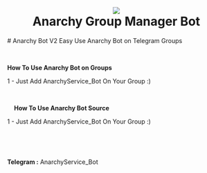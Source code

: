 <h1 align="center">
 <br>
  <br>
  <img src="http://s13.picofile.com/file/8403665634/2.jpg">
  <br>
   Anarchy Group Manager Bot
</h1>
# Anarchy Bot V2
Easy Use Anarchy Bot on Telegram Groups
<p>
  &nbsp;

<b>How To Use Anarchy Bot on Groups </b>

1 - Just Add AnarchyService_Bot On Your Group :)
<p>

&nbsp;
  <p>
    <p>
&nbsp;
&nbsp;
      <b>How To Use Anarchy Bot Source </b>

1 - Just Add AnarchyService_Bot On Your Group :)
<p>

&nbsp;
  <p>
    <p>
&nbsp;
&nbsp;
<p>
<b>Telegram :</b> AnarchyService_Bot
<p>
